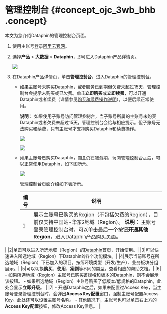 # 管理控制台 {#concept_ojc_3wb_bhb .concept}

本文为您介绍Dataphin的管理控制台页面。

1.  使用主账号登录[阿里云官网](https://www.aliyun.com)。
2.  选择**产品** \> **大数据** \> **Dataphin**，即可进入Dataphin产品详情页。

    ![](http://static-aliyun-doc.oss-cn-hangzhou.aliyuncs.com/assets/img/136245/155643301242007_zh-CN.png)

3.  在Dataphin产品详情页，单击**管理控制台**，进入Dataphin的管理控制台。
    -   如果主账号未购买Dataphin，或者服务已到期但欠费未超过15天，管理控制台会提示未购买或已欠费。单击**立即购买**或**立即续费**，可以开通Dataphin或者续费（详情参见[购买和续费操作说明](../../../../cn.zh-CN/产品定价/购买和续费操作说明.md#)），以便后续正常使用。

        **说明：** 如果使用子账号访问管理控制台，当子账号所属的主账号未购买Dataphin或者欠费未超过15天，管理控制台会给与相应提示。但子账号无法购买和续费，只有主账号才支持购买Dataphin和续费操作。

        ![](http://static-aliyun-doc.oss-cn-hangzhou.aliyuncs.com/assets/img/136245/155643301242010_zh-CN.png)

        ![](http://static-aliyun-doc.oss-cn-hangzhou.aliyuncs.com/assets/img/136245/155643301342011_zh-CN.png)

    -   如果主账号已购买Dataphin，而且仍在服务期，访问管理控制台之后，可以正常使用Dataphin，如下图所示。

        ![](http://static-aliyun-doc.oss-cn-hangzhou.aliyuncs.com/assets/img/136245/155643301342015_zh-CN.png)

        管理控制台页面介绍如下表所示。

        |编号|说明|
        |--|--|
        |1|展示主账号已购买的Region（不包括欠费的Region），目前仅支持中国站-华东2地域（Region）。 **说明：** 主账号登录管理控制台时，可以单击最后一个按钮**开通其他Region**，进入Dataphin产品购买页面。

 |
        |2|单击可以进入所选地域（Region）的[Dataphin首页](cn.zh-CN/用户指南/界面引导/Dataphin首页.md#)，开始使用。|
        |3|可以快速进入所选地域（Region）下Dataphin的各个功能模块。|
        |4|展示当前账号在所选地域（Region）下已加入的项目，按照环境类型（开发/生产）、业务板块分组展示。|
        |5|可以切换**购买**、**使用**、**案例**等不同的类型，查看相应的帮助文档。|
        |6|         -   如果所选地域（Region）主账号已购买该规格和版本的Dataphin，则不会展示该按钮。
        -   如果所选地域（Region）主账号购买了低版本/低规格的Dataphin，此处会显示**立即升级**。
 |
        |7|         -   开通Dataphin之后，如果未配置过Access Key，当主账号登录管理控制台时，会弹出**Access Key配置**窗口，强制主账号配置Access Key。此处还可以设置主账号名称。
        -   其他情况下，主账号也可以单击右上方的**Access Key配置**按钮，修改Access Key信息。
 |


